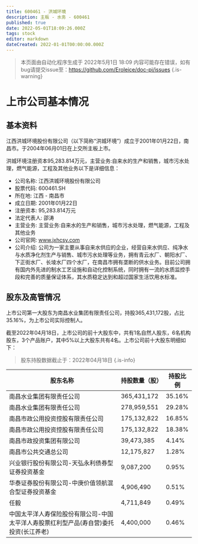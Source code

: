 ```yaml
---
title: 600461 - 洪城环境
description: 主板 - 水务 - 600461
published: true
date: 2022-05-01T18:09:26.000Z
tags: stock
editor: markdown
dateCreated: 2022-01-01T00:00:00.000Z
---
```


> 本页面由自动化程序生成于 2022年5月1日 18:09
> 内容可能存在错误，如有bug请提交issue至：https://github.com/Eroleice/doc-pi/issues
{.is-warning}

# 上市公司基本情况

## 基本资料

江西洪城环境股份有限公司（以下简称“洪城环境”）成立于2001年01月22日，南昌市。于2004年06月01日在上交所主板上市。

洪城环境注册资本95,283.814万元，主营业务:自来水的生产和销售，城市污水处理，燃气能源，工程及其他业务以下是详细信息：

- 公司名称: 江西洪城环境股份有限公司
- 股票代码: 600461.SH
- 所在地: 江西 - 南昌市
- 成立日期: 2001年01月22日
- 注册资本: 95,283.814万元
- 法定代表人: 邵涛
- 主营业务: 主营业务:自来水的生产和销售，城市污水处理，燃气能源，工程及其他业务
- 公司官网: www.jxhcsy.com
- 公司介绍: 公司为一家主要从事自来水供应的企业，经营自来水供应、纯净水与水质净化剂生产与销售、城市污水处理等业务，拥有青云水厂、朝阳水厂、下正街水厂、长堎水厂四个水厂，在南昌市拥有垄断的供水业务。目前公司拥有国内外先进的制水工艺设施和自动化控制系统，同时拥有一流的水质监控手段和完善的质量保证体系，其水质稳定达到和超过国家生活饮用水标准。


## 股东及高管情况

上市公司第一大股东为南昌水业集团有限责任公司，持股365,431,172股，占比35.16%，为上市公司实际控制人。

截至2022年04月18日，上市公司的前十大股东中，共有1名自然人股东，6名机构股东，3个产品账户，其中5%以上大股东共有4名。上市公司前十大股东明细如下：

> 股东持股数据截止于：2022年04月18日
{.is-info}

| 股东名称 | 持股数量（股） | 持股比例 |
| --- | --- | --- |
| 南昌水业集团有限责任公司 | 365,431,172 | 35.16% |
| 南昌水业集团有限责任公司 | 278,959,551 | 29.28% |
| 南昌市政公用投资控股有限责任公司 | 175,132,822 | 16.85% |
| 南昌市政公用投资控股有限责任公司 | 175,132,822 | 18.38% |
| 南昌市政投资集团有限公司 | 39,473,385 | 4.14% |
| 南昌市公共交通总公司 | 12,175,827 | 1.28% |
| 兴业银行股份有限公司-天弘永利债券型证券投资基金 | 9,087,200 | 0.95% |
| 华泰证券股份有限公司-中庚价值领航混合型证券投资基金 | 4,906,490 | 0.51% |
| 任毅 | 4,711,849 | 0.49% |
| 中国太平洋人寿保险股份有限公司-中国太平洋人寿股票红利型产品(寿自营)委托投资(长江养老) | 4,400,000 | 0.46% |




